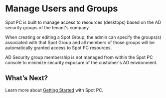 <meta name="robots" content="noindex">

# Manage Users and Groups  
Spot PC is built to manage access to resources (desktops) based on the AD security groups of the tenant's company.  

When creating or editing a Spot Group, the admin can specify the groups(s) associated with that Spot Group and all members of those groups will be automatically granted access to Spot PC resources.

AD Security group membership is not managed from within the Spot PC console to minimize security exposure of the customer's AD environment. 


## What’s Next?

Learn more about [Getting Started](spot-pc/getting-started/) with Spot PC.
